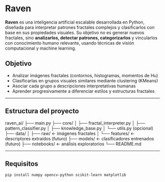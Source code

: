 # Raven

**Raven** es una inteligencia artificial escalable desarrollada en Python, diseñada para interpretar patrones fractales complejos y clasificarlos con base en sus propiedades visuales. Su objetivo no es generar nuevos fractales, sino **analizarlos, detectar patrones, categorizarlos** y vincularlos con conocimiento humano relevante, usando técnicas de visión computacional y machine learning.

##  Objetivo

- Analizar imágenes fractales (contornos, histogramas, momentos de Hu)
- Clasificarlas en grupos visuales similares mediante clustering (KMeans)
- Asociar cada grupo a descripciones interpretativas humanas
- Aprender progresivamente a diferenciar estilos y estructuras fractales

---

## Estructura del proyecto
raven_ai/
├── main.py
├── core/
│ ├── fractal_interpreter.py
│ ├── pattern_classifier.py
│ ├── knowledge_base.py
│ └── utils.py (opcional)
├── data/
│ ├── raw/ ← imágenes fractales
│ └── features/ ← descriptores extraídos (futuro)
├── models/ ← clasificadores entrenados (futuro)
├── notebooks/ ← análisis exploratorios
└── README.md

---

##  Requisitos

```bash
pip install numpy opencv-python scikit-learn matplotlib


